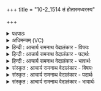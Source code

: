 +++
title = "10-2_1514 तं होतारमध्वरस्य"

+++
<details><summary>पदपाठः</summary>

त꣢म्। हो꣡ता꣢꣯रम्। अ꣣ध्वर꣡स्य꣢। प्र꣡चे꣢꣯तसम्। प्र। चे꣣तसम्। व꣡ह्नि꣢꣯म्। दे꣣वाः꣢। अ꣣कृण्वत। द꣡धा꣢꣯ति। र꣡त्न꣢꣯म्। वि꣣धते꣢। सु꣣वी꣡र्य꣢म्। सु꣣। वी꣡र्य꣢꣯म्। अ꣣ग्निः꣢। ज꣡ना꣢꣯य। दा꣣शु꣡षे꣢। १५१४।
</details>

<details><summary>अधिमन्त्रम् (VC)</summary>

- अग्निः
- वसिष्ठो मैत्रावरुणिः
- बार्हतः प्रगाथः (विषमा बृहती, समा सतोबृहती)
- पञ्चमः
</details>

<details><summary>हिन्दी : आचार्य रामनाथ वेदालंकार - विषयः</summary>

अगले मन्त्र में फिर अग्निहोत्र का विषय वर्णित है।
</details>

<details><summary>हिन्दी : आचार्य रामनाथ वेदालंकार - पदार्थः</summary>

पदार्थान्वयभाषाः -  (प्रचेतसम्) चेतानेवाले (वह्निम्) अग्नि को (देवाः) विद्वान् अग्निहोत्री लोग (अध्वरस्य) हिंसारहित यज्ञ का (होतारम्) निष्पादक (अकृण्वत) करते हैं। वह (अग्निः) यज्ञाग्नि (विधते) परमेश्वर-पूजक, (दाशुषे जनाय) हवि देनेवाले अग्निहोत्री को (सुवीर्यम्) सुवीर्य से युक्त (रत्नम्) आरोग्य आदि रत्न (दधाति) प्रदान करता है ॥२॥
</details>

<details><summary>हिन्दी : आचार्य रामनाथ वेदालंकार - भावार्थः</summary>

भावार्थभाषाः -  यज्ञाग्नि में रोग हरनेवाले सुगन्धित द्रव्यों की जो आहुति दी जाती है,वह अग्नि-ज्वालाओं द्वारा विच्छिन्न और सूक्ष्म की जाकर वायु के माध्यम से इधर-उधर फैलकर श्वास द्वारा प्राणियों के फेफड़ों में पहुँच कर वहाँ रक्तवाहिनी पतली-पतली केशिकाओं में खून से सम्बद्ध होकर खून में औषध को प्रविष्ट करा देती है और खून की मलिनता को हरकर साँस से बाहर निकाल देती है। इस प्रकार प्राणियों को स्वास्थ्य देती है। अग्निज्वालाओं की दीप्ति,उर्ध्वगति,दोष-दाहकता इत्यादि गुणों को देखकर यज्ञकर्ता अपने अन्दर भी इन गुणों को धारण करने का यत्न करता है। इस प्रकार अग्निहोत्र से बाह्य तथा आन्तरिक दोनों प्रकार के लाभ होते हैं ॥२॥
</details>

<details><summary>संस्कृत : आचार्य रामनाथ वेदालंकार - विषयः</summary>

अथ पुनरप्यग्निहोत्रविषयो वर्ण्यते।
</details>

<details><summary>संस्कृत : आचार्य रामनाथ वेदालंकार - पदार्थः</summary>

पदार्थान्वयभाषाः -  (प्रचेतसम्) प्रचेतयति जागरयति यस्तम् (वह्निम्) अग्निम् (देवाः) विद्वांसः अग्निहोत्रिणः (अध्वरस्य) हिंसारहितस्य यज्ञस्य (होतारम्) निष्पादनसाधनम् (अकृण्वत) कुर्वन्ति। असौ (अग्निः) यज्ञाग्निः (विधते) परमेश्वरं परिचरते।[विधतिः परिचरणकर्मा। निघं० ३।५।] (दाशुषे जनाय) हवींषि दत्तवते अग्निहोत्रिणे (सुवीर्यम्) सुवीर्योपेतम् (रत्नम्) आरोग्यादिकं रमणीयं धनम् (दधाति) प्रयच्छति ॥२॥२
</details>

<details><summary>संस्कृत : आचार्य रामनाथ वेदालंकार - भावार्थः</summary>

भावार्थभाषाः -  यज्ञाग्नौ रोगहराणां सुगन्धिद्रव्याणां याऽऽहुतिः प्रदीयते साऽग्निज्वालाभिर्विच्छिन्ना सूक्ष्मीकृता च वायुमाध्यमेनेतस्ततः प्रसृता सती श्वासद्वारा प्राणिनां फुफ्फुसान्तर्गता तत्र रक्तवाहिनीषु सूक्ष्मासु केशिकासु रक्तेन सम्बद्धा तत्रौषधं समावेशयति रक्तस्य मालिन्यं चापहृत्य श्वासद्वारेण बहिर्निस्सारयति। एवं प्राणिनां स्वास्थ्यं जनयति। अग्निज्वालानां दीप्तिमूर्ध्वगामित्वं दोषदाहकत्वमित्यादिगुणानवलोक्य यज्ञकर्ता स्वात्मन्यप्येतान् गुणान् धारयितुं यतते। तदेवमग्निहोत्रेणान्तरिका बाह्याश्चोभयेऽपि लाभाः सम्पद्यन्ते ॥२॥
</details>